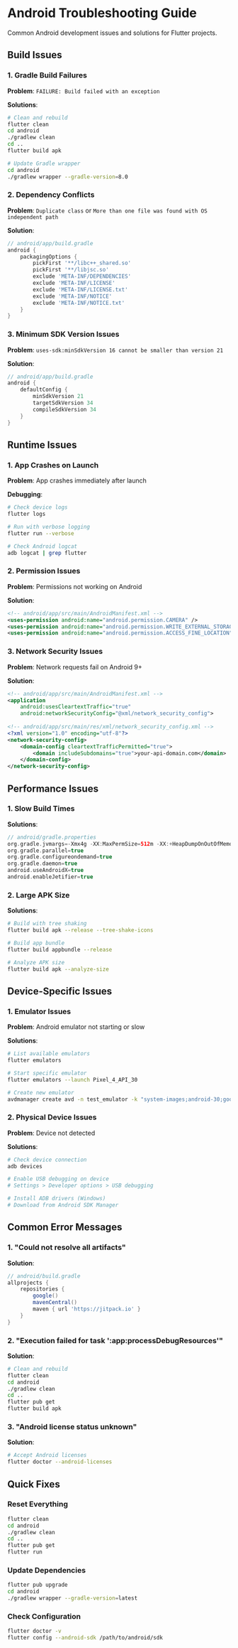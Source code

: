 # Android Troubleshooting Guide

Common Android development issues and solutions for Flutter projects.

## Build Issues

### 1. Gradle Build Failures

**Problem**: `FAILURE: Build failed with an exception`

**Solutions**:
```bash
# Clean and rebuild
flutter clean
cd android
./gradlew clean
cd ..
flutter build apk

# Update Gradle wrapper
cd android
./gradlew wrapper --gradle-version=8.0
```

### 2. Dependency Conflicts

**Problem**: `Duplicate class` or `More than one file was found with OS independent path`

**Solution**:
```gradle
// android/app/build.gradle
android {
    packagingOptions {
        pickFirst '**/libc++_shared.so'
        pickFirst '**/libjsc.so'
        exclude 'META-INF/DEPENDENCIES'
        exclude 'META-INF/LICENSE'
        exclude 'META-INF/LICENSE.txt'
        exclude 'META-INF/NOTICE'
        exclude 'META-INF/NOTICE.txt'
    }
}
```

### 3. Minimum SDK Version Issues

**Problem**: `uses-sdk:minSdkVersion 16 cannot be smaller than version 21`

**Solution**:
```gradle
// android/app/build.gradle
android {
    defaultConfig {
        minSdkVersion 21
        targetSdkVersion 34
        compileSdkVersion 34
    }
}
```

## Runtime Issues

### 1. App Crashes on Launch

**Problem**: App crashes immediately after launch

**Debugging**:
```bash
# Check device logs
flutter logs

# Run with verbose logging
flutter run --verbose

# Check Android logcat
adb logcat | grep flutter
```

### 2. Permission Issues

**Problem**: Permissions not working on Android

**Solution**:
```xml
<!-- android/app/src/main/AndroidManifest.xml -->
<uses-permission android:name="android.permission.CAMERA" />
<uses-permission android:name="android.permission.WRITE_EXTERNAL_STORAGE" />
<uses-permission android:name="android.permission.ACCESS_FINE_LOCATION" />
```

### 3. Network Security Issues

**Problem**: Network requests fail on Android 9+

**Solution**:
```xml
<!-- android/app/src/main/AndroidManifest.xml -->
<application
    android:usesCleartextTraffic="true"
    android:networkSecurityConfig="@xml/network_security_config">
    
<!-- android/app/src/main/res/xml/network_security_config.xml -->
<?xml version="1.0" encoding="utf-8"?>
<network-security-config>
    <domain-config cleartextTrafficPermitted="true">
        <domain includeSubdomains="true">your-api-domain.com</domain>
    </domain-config>
</network-security-config>
```

## Performance Issues

### 1. Slow Build Times

**Solutions**:
```gradle
// android/gradle.properties
org.gradle.jvmargs=-Xmx4g -XX:MaxPermSize=512m -XX:+HeapDumpOnOutOfMemoryError -Dfile.encoding=UTF-8
org.gradle.parallel=true
org.gradle.configureondemand=true
org.gradle.daemon=true
android.useAndroidX=true
android.enableJetifier=true
```

### 2. Large APK Size

**Solutions**:
```bash
# Build with tree shaking
flutter build apk --release --tree-shake-icons

# Build app bundle
flutter build appbundle --release

# Analyze APK size
flutter build apk --analyze-size
```

## Device-Specific Issues

### 1. Emulator Issues

**Problem**: Android emulator not starting or slow

**Solutions**:
```bash
# List available emulators
flutter emulators

# Start specific emulator
flutter emulators --launch Pixel_4_API_30

# Create new emulator
avdmanager create avd -n test_emulator -k "system-images;android-30;google_apis;x86_64"
```

### 2. Physical Device Issues

**Problem**: Device not detected

**Solutions**:
```bash
# Check device connection
adb devices

# Enable USB debugging on device
# Settings > Developer options > USB debugging

# Install ADB drivers (Windows)
# Download from Android SDK Manager
```

## Common Error Messages

### 1. "Could not resolve all artifacts"

**Solution**:
```gradle
// android/build.gradle
allprojects {
    repositories {
        google()
        mavenCentral()
        maven { url 'https://jitpack.io' }
    }
}
```

### 2. "Execution failed for task ':app:processDebugResources'"

**Solution**:
```bash
# Clean and rebuild
flutter clean
cd android
./gradlew clean
cd ..
flutter pub get
flutter build apk
```

### 3. "Android license status unknown"

**Solution**:
```bash
# Accept Android licenses
flutter doctor --android-licenses
```

## Quick Fixes

### Reset Everything
```bash
flutter clean
cd android
./gradlew clean
cd ..
flutter pub get
flutter run
```

### Update Dependencies
```bash
flutter pub upgrade
cd android
./gradlew wrapper --gradle-version=latest
```

### Check Configuration
```bash
flutter doctor -v
flutter config --android-sdk /path/to/android/sdk
```
